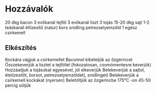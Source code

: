 # Hozzávalók

20 dkg bacon
3 evőkanál tejföl
3 evőkanál liszt
3 tojás
15-20 dkg sajt
1-2 teáskanál étlízesítő (natur)
bors
snidling
petrezselyemzöld
1 egész csirkemell


## Elkészítés

Kockára vágjuk a csirkemellet
Baconnel kibéleljük az őzgerincet
Összekeverjük a lisztet a tejföllel (fokozatosan, csomómentesre keverjük)
Hozzáadjuk a tojásokat egyesével, jól elkeverjük
Belekeverjük a sajtot, ételízesítőt, borsot, petrezselyemzöldet(, snidlinget)
Belekeverjük a csirkemell kockákat (nyersen)
Beletöltjük az őzgerincbe
175°C -on 45-50 percig sütjük


